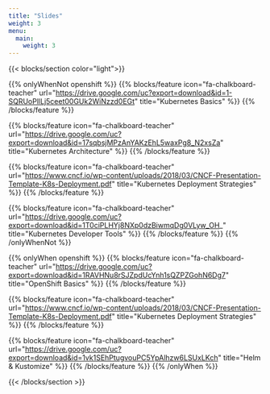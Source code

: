 ```yaml
---
title: "Slides"
weight: 3
menu:
  main:
    weight: 3
---
```


{{< blocks/section color="light">}}

{{% onlyWhenNot openshift %}}
{{% blocks/feature icon="fa-chalkboard-teacher" url="https://drive.google.com/uc?export=download&id=1-SQRUoPllLj5ceet00GUk2WiNzzd0EGt" title="Kubernetes Basics" %}}
{{% /blocks/feature %}}

{{% blocks/feature icon="fa-chalkboard-teacher" url="https://drive.google.com/uc?export=download&id=17sqbsjMPzAnYAKzEhL5waxPg8_N2xsZa" title="Kubernetes Architecture" %}}
{{% /blocks/feature %}}

{{% blocks/feature icon="fa-chalkboard-teacher" url="https://www.cncf.io/wp-content/uploads/2018/03/CNCF-Presentation-Template-K8s-Deployment.pdf" title="Kubernetes Deployment Strategies" %}}
{{% /blocks/feature %}}

{{% blocks/feature icon="fa-chalkboard-teacher" url="https://drive.google.com/uc?export=download&id=1T0ciPLHYj8NXp0dzBiwmqDg0VLyw_OH_" title="Kubernetes Developer Tools" %}}
{{% /blocks/feature %}}
{{% /onlyWhenNot %}}

{{% onlyWhen openshift %}}
{{% blocks/feature icon="fa-chalkboard-teacher" url="https://drive.google.com/uc?export=download&id=1RAVHNu8rSJZpdUcYnh1sQZPZGohN6Dg7" title="OpenShift Basics" %}}
{{% /blocks/feature %}}

{{% blocks/feature icon="fa-chalkboard-teacher" url="https://www.cncf.io/wp-content/uploads/2018/03/CNCF-Presentation-Template-K8s-Deployment.pdf" title="Kubernetes Deployment Strategies" %}}
{{% /blocks/feature %}}

{{% blocks/feature icon="fa-chalkboard-teacher" url="https://drive.google.com/uc?export=download&id=1vk1SEhPtugvouPC5YpAlhzw6LSUxLKch" title="Helm \& Kustomize" %}}
{{% /blocks/feature %}}
{{% /onlyWhen %}}

{{< /blocks/section >}}
